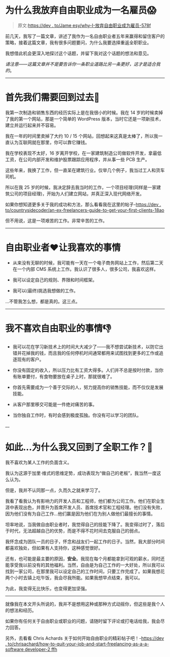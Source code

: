 # 为什么我放弃自由职业成为一名雇员😱

> 原文:[https://dev . to/Jame esy/why-I-放弃自由职业成为雇员-578f](https://dev.to/jameesy/why-i-gave-up-freelancing-to-become-an-employee-578f)

前几天，我写了一篇文章，讲述了我作为一名自由职业者五年来赢得和留住客户的策略，接着这篇文章，我有很多问题要问，为什么我要选择重返全职职业。

我想借此机会更深入地探讨这个话题，并留下我对这个话题的想法和意见。

*请注意——这篇文章并不是要告诉你一条职业道路比另一条更好，这才是适合我的*。

* * *

# [](#first-we-need-to-go-back-in-time)首先我们需要回到过去🦕

我第一次制造和销售东西的经历实际上是在我很小的时候。我在 14 岁的时候卖掉了我的第一个网站，那是一个简单的 WordPress 版本，当时它还是一项新技术，建立并运行起来并不容易。

我在一年的时间里卖掉了大约 10 / 15 个网站，回想起来这真是太棒了，所以我一直认为互联网就在那里，你可以靠它赚钱。

我在学校表现不太好，16 岁离开学校，在一家建筑制造公司做软件开发，拿最低工资，在公司内部开发和维护股票跟踪应用程序，并从事一些 PCB 生产。

这些年来，我换了工作，但一直呆在建筑行业。仅举几个例子，我当过工人和货车司机。

所以在我 25 岁的时候，我决定辞去我当时的工作，一个项目经理(同样是一家建筑公司的项目经理)，开始为人们建立网站，并真正深入现代网络开发。

如果你想知道更多关于我的成功和方法，那么看看我在这里的帖子-[https://dev . to/countrysidecoder/an-ex-freelancers-guide-to-get-your-first-clients-18ao](https://dev.to/countrysidecoder/an-ex-freelancers-guide-to-getting-your-first-clients-18ao)

但不用说，这是一项艰苦的工作。非常辛苦的工作。

* * *

# 自由职业者❤️让我喜欢的事情

*   从来没有无聊的时候，我可能有一天在一个电子商务网站上工作，然后第二天在一个内部 CMS 系统上工作。我认识了很多人，很多公司，我喜欢这样。

*   我可以设定自己的规则、界限和时间框架。

*   我可以(最终)挑选我想做的工作。

...不管我怎么想，都是真的。这三点。

* * *

# 我不喜欢自由职业的事情👎

*   我可以花在学习新技术上的时间大大减少了——我不想尝试新技术，以防它出错并花掉我的钱，而且我的任何停机时间通常都用来试图找到更多的工作或追逐现有的客户。

*   你没有固定的收入，所以压力比有工资大得多。人们并不总是按时付款，当你有账单要付，有食物要放在桌子上时，那就很难了。

*   你首先需要成为一个善于交际的人，努力提高你的销售技能，而不仅仅是发展技能。

*   从客户那里移交可能是一件绝对痛苦的事。

*   当你独自工作时，有时会感到极度孤独。你没有可以学习的团队。

__

# [](#so-why-did-i-go-back-to-fulltime)如此...为什么我又回到了全职工作？🙌

我不喜欢为某人工作的负面含义。

我认为这源于加里·维式的思维定势，成功表现为“做自己的老板”，我当然一度这么认为。

但是，我并不认同那一点，久而久之就来学习了。

我看了看我认为有影响力的开发人员和工程师，他们都为公司工作。他们在职业生涯中表现出色，并晋升为首席开发人员、首席技术官和工程经理。他们没有失败，因为他们没有为自己工作...他们赢是因为他们在为别人做他们最擅长的事情。

坦率地说，当我做自由职业者时，我觉得自己的技能下降了。我变得过时了，落后于时代，无法超越自己的优势，而是不得不花时间去克服自己的弱点。

我怀念成为团队一员的日子，怀念和战友们一起工作的日子。当然，我大部分时间都喜欢独处，但如果有人支持你，这种感觉很好。

还有，也可能是最主要的原因，**安全**。我现在每个月都能拿到可观的薪水，同时还能享受我以前没有的其他福利。当然，自由是为自己工作的一大好处，所以我可以找到一家公司，在那里我可以设定自己的工作时间，只要工作完成了。如果我想花两个小时去镇上吃午饭，我会尽我所能。如果我想早点结束，我可以。

为此，我变得无比快乐，也变得更加坚强。

* * *

就像我在本文开头所说的，我并不是想用这种或那种方式动摇你，但这些是我个人的想法和经历。

如果你有任何关于自由职业或职业的问题，请随时留下评论或打电话给我，我会尽力回答。

另外，去看看 Chris Achards 关于如何开始自由职业的精彩帖子吧！-[https://dev . to/chrisachard/how-to-quit-your-job-and-start-freelancing-as-a-a-software developer-2 ffh](https://dev.to/chrisachard/how-to-quit-your-job-and-start-freelancing-as-a-software-developer-2ffh)
